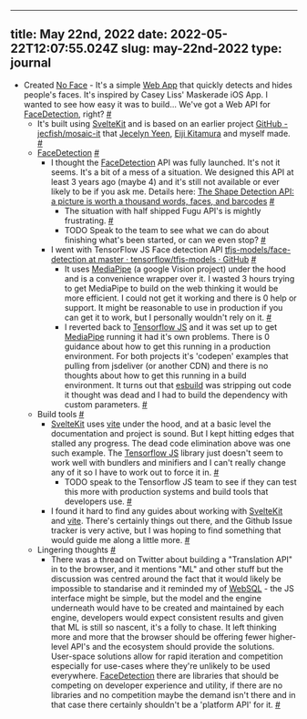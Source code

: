 
---
title: May 22nd, 2022 
date: 2022-05-22T12:07:55.024Z
slug: may-22nd-2022
type: journal
---
* Created [No Face](https://no-face.vercel.app/) - It's a simple [Web App](../entry/web-app) that quickly detects and hides people's faces. It's inspired by Casey Liss' Maskerade iOS App. I wanted to see how easy it was to build... We've got a Web API for [FaceDetection](../entry/facedetection), right? [#](#62bee4d8-085f-463c-ace7-5c6fe15991f8)<a name="62bee4d8-085f-463c-ace7-5c6fe15991f8"></a>
  * It's built using [SvelteKit](../entry/sveltekit) and is based on an earlier project [GitHub - jecfish/mosaic-it](https://github.com/jecfish/mosaic-it) that [Jecelyn Yeen](../entry/jecelyn-yeen), [Eiji Kitamura](../entry/eiji-kitamura) and myself made. [#](#62bee4d8-f761-4ed4-bff4-0ec164c4f4b0)<a name="62bee4d8-f761-4ed4-bff4-0ec164c4f4b0"></a>
  * [FaceDetection](../entry/facedetection) [#](#62bee4d8-222d-47e2-a232-7d54c073096d)<a name="62bee4d8-222d-47e2-a232-7d54c073096d"></a>
    * I thought the [FaceDetection](../entry/facedetection) API was fully launched. It's not it seems. It's a bit of a mess of a situation. We designed this API at least 3 years ago (maybe 4) and it's still not available or ever likely to be if you ask me. Details here: [The Shape Detection API: a picture is worth a thousand words, faces, and barcodes](https://web.dev/shape-detection/) [#](#62bee4d8-0196-46cf-9f9b-670bcc32b586)<a name="62bee4d8-0196-46cf-9f9b-670bcc32b586"></a>
      * The situation with half shipped Fugu API's is mightly frustrating. [#](#62bee4d8-a03c-4517-a90f-306e90719be5)<a name="62bee4d8-a03c-4517-a90f-306e90719be5"></a>
      * TODO Speak to the team to see what we can do about finishing what's been started, or can we even stop? [#](#62bee4d8-502c-4553-9dec-0b739bc05b12)<a name="62bee4d8-502c-4553-9dec-0b739bc05b12"></a>
    * I went with TensorFlow JS Face detection API [tfjs-models/face-detection at master · tensorflow/tfjs-models · GitHub](https://github.com/tensorflow/tfjs-models/tree/master/face-detection) [#](#62bee4d8-c666-4880-ae1e-d3e3c2432fa2)<a name="62bee4d8-c666-4880-ae1e-d3e3c2432fa2"></a>
      * It uses [MediaPipe](../entry/mediapipe) (a google Vision project) under the hood and is a convenience wrapper over it. I wasted 3 hours trying to get MediaPipe to build on the web thinking it would be more efficient. I could not get it working and there is 0 help or support. It might be reasonable to use in production if you can get it to work, but I personally wouldn't rely on it. [#](#62bee4d8-186f-4b7b-92a7-6fbeea55b6f1)<a name="62bee4d8-186f-4b7b-92a7-6fbeea55b6f1"></a>
      * I reverted back to [Tensorflow JS](../entry/tensorflow-js) and it was set up to get [MediaPipe](../entry/mediapipe) running it had it's own problems. There is 0 guidance about how to get this running in a production environment. For both projects it's 'codepen' examples that pulling from jsdeliver (or another CDN) and there is no thoughts about how to get this running in a build environment. It turns out that [esbuild](../entry/esbuild) was stripping out code it thought was dead and I had to build the dependency with custom parameters. [#](#62bee4d8-bebc-4196-bf8e-b4b1c238b55b)<a name="62bee4d8-bebc-4196-bf8e-b4b1c238b55b"></a>
  * Build tools [#](#62bee4d8-87d4-4cf5-9c27-65804407ff48)<a name="62bee4d8-87d4-4cf5-9c27-65804407ff48"></a>
    * [SvelteKit](../entry/sveltekit) uses [vite](../entry/vite) under the hood, and at a basic level the documentation and project is sound. But I kept hitting edges that stalled any progress. The dead code elimination above was one such example. The [Tensorflow JS](../entry/tensorflow-js) library just doesn't seem to work well with bundlers and minifiers and I can't really change any of it so I have to work out to force it in. [#](#62bee4d8-e977-4f1a-bea2-1a894a4472af)<a name="62bee4d8-e977-4f1a-bea2-1a894a4472af"></a>
      * TODO  speak to the Tensorflow JS team to see if they can test this more with production systems and build tools that developers use. [#](#62bee4d8-72d2-4ded-b952-b66966400e51)<a name="62bee4d8-72d2-4ded-b952-b66966400e51"></a>
    * I found it hard to find any guides about working with [SvelteKit](../entry/sveltekit) and [vite](../entry/vite). There's certainly things out there, and the Github Issue tracker is very active, but I was hoping to find something that would guide me along a little more. [#](#62bee4d8-11df-4938-90d3-f655d09603fe)<a name="62bee4d8-11df-4938-90d3-f655d09603fe"></a>
  * Lingering thoughts [#](#62bee4d8-9989-445b-9013-97a8101fa454)<a name="62bee4d8-9989-445b-9013-97a8101fa454"></a>
    * There was a thread on Twitter about building a "Translation API" in to the browser, and it mentions "ML" and other stuff but the discussion was centred around the fact that it would likely be impossible to standarise and it reminded my of [WebSQL](../entry/websql) - the JS interface might be simple, but the model and the engine underneath would have to be created and maintained by each engine, developers would expect consistent results and given that ML is still so nascent, it's a folly to chase. It left thinking more and more that the browser should be offering fewer higher-level API's and the ecosystem should provide the solutions. User-space solutions allow for rapid iteration and competition especially for use-cases where they're unlikely to be used everywhere. [FaceDetection](../entry/facedetection) there are libraries that should be competing on developer experience and utility, if there are no libraries and no competition maybe the demand isn't there and in that case there certainly shouldn't be a 'platform API' for it. [#](#62bee4d8-8a7b-4d67-87cb-bc044258e9ef)<a name="62bee4d8-8a7b-4d67-87cb-bc044258e9ef"></a>


